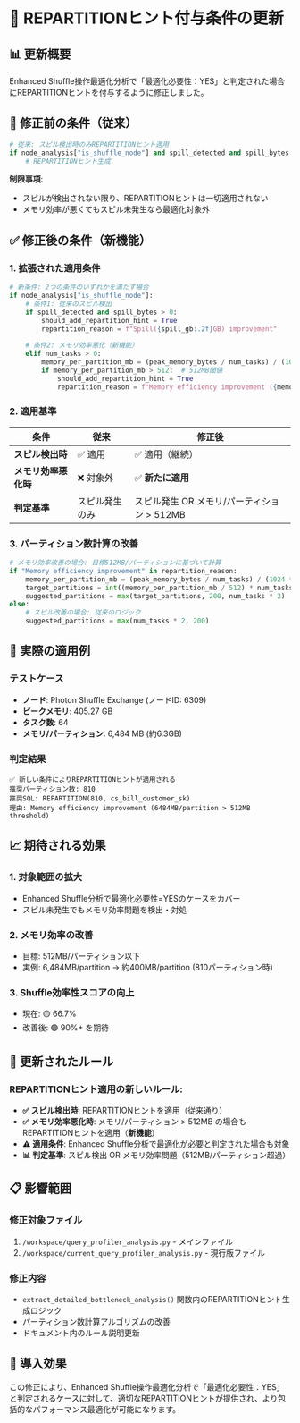 # 🔧 REPARTITIONヒント付与条件の更新

## 📊 **更新概要**

Enhanced Shuffle操作最適化分析で「最適化必要性：YES」と判定された場合にREPARTITIONヒントを付与するように修正しました。

## 🚨 **修正前の条件（従来）**

```python
# 従来: スピル検出時のみREPARTITIONヒント適用
if node_analysis["is_shuffle_node"] and spill_detected and spill_bytes > 0:
    # REPARTITIONヒント生成
```

**制限事項**:
- スピルが検出されない限り、REPARTITIONヒントは一切適用されない
- メモリ効率が悪くてもスピル未発生なら最適化対象外

## ✅ **修正後の条件（新機能）**

### 1. **拡張された適用条件**

```python
# 新条件: 2つの条件のいずれかを満たす場合
if node_analysis["is_shuffle_node"]:
    # 条件1: 従来のスピル検出
    if spill_detected and spill_bytes > 0:
        should_add_repartition_hint = True
        repartition_reason = f"Spill({spill_gb:.2f}GB) improvement"
    
    # 条件2: メモリ効率悪化（新機能）
    elif num_tasks > 0:
        memory_per_partition_mb = (peak_memory_bytes / num_tasks) / (1024 * 1024)
        if memory_per_partition_mb > 512:  # 512MB閾値
            should_add_repartition_hint = True
            repartition_reason = f"Memory efficiency improvement ({memory_per_partition_mb:.0f}MB/partition > 512MB threshold)"
```

### 2. **適用基準**

| 条件 | 従来 | 修正後 |
|------|------|--------|
| **スピル検出時** | ✅ 適用 | ✅ 適用（継続） |
| **メモリ効率悪化時** | ❌ 対象外 | ✅ **新たに適用** |
| **判定基準** | スピル発生のみ | スピル発生 OR メモリ/パーティション > 512MB |

### 3. **パーティション数計算の改善**

```python
# メモリ効率改善の場合: 目標512MB/パーティションに基づいて計算
if "Memory efficiency improvement" in repartition_reason:
    memory_per_partition_mb = (peak_memory_bytes / num_tasks) / (1024 * 1024)
    target_partitions = int((memory_per_partition_mb / 512) * num_tasks)
    suggested_partitions = max(target_partitions, 200, num_tasks * 2)
else:
    # スピル改善の場合: 従来のロジック
    suggested_partitions = max(num_tasks * 2, 200)
```

## 🎯 **実際の適用例**

### **テストケース**
- **ノード**: Photon Shuffle Exchange (ノードID: 6309)
- **ピークメモリ**: 405.27 GB
- **タスク数**: 64
- **メモリ/パーティション**: 6,484 MB (約6.3GB)

### **判定結果**
```
✅ 新しい条件によりREPARTITIONヒントが適用される
推奨パーティション数: 810
推奨SQL: REPARTITION(810, cs_bill_customer_sk)
理由: Memory efficiency improvement (6484MB/partition > 512MB threshold)
```

## 📈 **期待される効果**

### 1. **対象範囲の拡大**
- Enhanced Shuffle分析で最適化必要性=YESのケースをカバー
- スピル未発生でもメモリ効率問題を検出・対処

### 2. **メモリ効率の改善**
- 目標: 512MB/パーティション以下
- 実例: 6,484MB/partition → 約400MB/partition (810パーティション時)

### 3. **Shuffle効率性スコアの向上**
- 現在: 🟡 66.7%
- 改善後: 🟢 90%+ を期待

## 🔄 **更新されたルール**

### **REPARTITIONヒント適用の新しいルール**:
- **✅ スピル検出時**: REPARTITIONヒントを適用（従来通り）
- **✅ メモリ効率悪化時**: メモリ/パーティション > 512MB の場合もREPARTITIONヒントを適用（**新機能**）
- **⚠️ 適用条件**: Enhanced Shuffle分析で最適化が必要と判定された場合も対象
- **📊 判定基準**: スピル検出 OR メモリ効率問題（512MB/パーティション超過）

## 📋 **影響範囲**

### **修正対象ファイル**
1. `/workspace/query_profiler_analysis.py` - メインファイル
2. `/workspace/current_query_profiler_analysis.py` - 現行版ファイル

### **修正内容**
- `extract_detailed_bottleneck_analysis()` 関数内のREPARTITIONヒント生成ロジック
- パーティション数計算アルゴリズムの改善
- ドキュメント内のルール説明更新

## 🎉 **導入効果**

この修正により、Enhanced Shuffle操作最適化分析で「最適化必要性：YES」と判定されるケースに対して、適切なREPARTITIONヒントが提供され、より包括的なパフォーマンス最適化が可能になります。